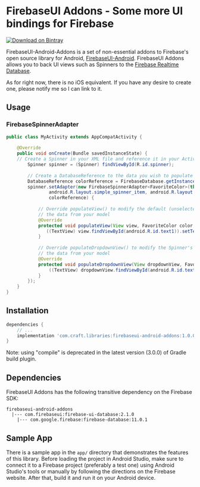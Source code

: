 # FirebaseUI Addons - Some more UI bindings for Firebase
[![Download on Bintray](https://api.bintray.com/packages/craftco/libaries/firebaseui-android-addons/images/download.svg?version=1.0.0)](https://bintray.com/craftco/libaries/firebaseui-android-addons/1.0.0/link)

FirebaseUI-Android-Addons is a set of non-essential addons to Firebase's open source library for Android, [FirebaseUI-Android](https://github.com/firebase/FirebaseUI-Android).
FirebaseUI Addons allows you to back UI views such as Spinners to the [Firebase Realtime Database](https://firebase.google.com/docs/database/).

As for right now, there is no iOS equivalent. If you have any desire to create one, 
please notify me so I can link to it.

## Usage
### FirebaseSpinnerAdapter
```java
public class MyActivity extends AppCompatActivity {
    
    @Override
    public void onCreate(Bundle savedInstanceState) {
    // Create a Spinner in your XML file and reference it in your Activity code
        Spinner spinner = (Spinner) findViewById(R.id.spinner);
        
        // Create a DatabaseReference to the data you wish to populate your Spinner with
        DatabaseReference colorReference = FirebaseDatabase.getInstance().getReference();
        spinner.setAdapter(new FirebaseSpinnerAdapter<FavoriteColor>(this, FavoriteColor.class,
                android.R.layout.simple_spinner_item, android.R.layout.simple_spinner_dropdown_item,
                colorReference) {
                
            // Override populateView() to modify the default (unselected) Spinner view displayed with 
            // the data from your model
            @Override
            protected void populateView(View view, FavoriteColor color, int position) {
               ((TextView) view.findViewById(android.R.id.text1)).setText(color.getName());
            }
            
            // Override populateDropdownView() to modify the Spinner's dropdown view displayed with 
            // the data from your model
            @Override
            protected void populateDropdownView(View dropdownView, FavoriteColor color, int position) {
                ((TextView) dropdownView.findViewById(android.R.id.text1)).setText(color.getName());
            }
        });
    }
}
```

## Installation
```groovy
dependencies {
    // ...
    implementation 'com.craft.libraries:firebaseui-android-addons:1.0.0'
}
```
Note: using "compile" is deprecated in the latest version (3.0.0) of Gradle build plugin.

## Dependencies
FirebaseUI Addons has the following transitive dependency on the Firebase SDK:
```
firebaseui-android-addons
  |--- com.firebaseui:firebase-ui-database:2.1.0
    |--- com.google.firebase:firebase-database:11.0.1

```

## Sample App

There is a sample app in the `app/` directory that demonstrates the features of this library. 
Before loading the project in Android Studio, make sure to connect it to a Firebase project 
(preferably a test one) using Android Studio's tools or manually by following the directions on 
the Firebase website. After that, build it and run it on your Android device. 

